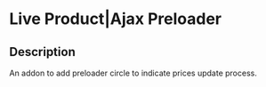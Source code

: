 # Live Product|Ajax Preloader

## Description
An addon to add preloader circle to indicate prices update process.
